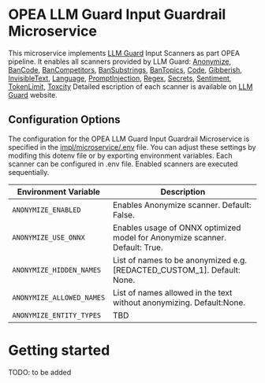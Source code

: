 # OPEA LLM Guard Input Guardrail Microservice
This microservice implements [LLM Guard](https://llm-guard.com/) Input Scanners as part OPEA pipeline. It enables all scanners provided by LLM Guard:
[Anonymize](https://llm-guard.com/input_scanners/anonymize/), [BanCode](https://llm-guard.com/input_scanners/ban_code/), [BanCompetitors](https://llm-guard.com/input_scanners/ban_competitors/), [BanSubstrings](https://llm-guard.com/input_scanners/ban_substrings/), [BanTopics](https://llm-guard.com/input_scanners/ban_topics/), [Code](https://llm-guard.com/input_scanners/code/), [Gibberish](https://llm-guard.com/input_scanners/gibberish/), [InvisibleText](https://llm-guard.com/input_scanners/invisible_text/), [Language](https://llm-guard.com/input_scanners/language/), [PromptInjection](https://llm-guard.com/input_scanners/prompt_injection/), [Regex](https://llm-guard.com/input_scanners/regex/), [Secrets](https://llm-guard.com/input_scanners/secrets/), [Sentiment](https://llm-guard.com/input_scanners/sentiment/), [TokenLimit](https://llm-guard.com/input_scanners/token_limit/), [Toxcity](https://llm-guard.com/input_scanners/toxicity/)
Detailed escription of each scanner is available on [LLM Guard](https://llm-guard.com/) website.

## Configuration Options
The configuration for the OPEA LLM Guard Input Guardrail Microservice is specified in the [impl/microservice/.env](impl/microservice/.env) file. You can adjust these settings by modifing this dotenv file or by exporting environment variables. Each scanner can be configured in .env file. Enabled scanners are executed sequentially.

| Environment Variable      | Description                                                                   |
|---------------------------|-------------------------------------------------------------------------------|
| `ANONYMIZE_ENABLED`       | Enables Anonymize scanner. Default: False.                                    |
| `ANONYMIZE_USE_ONNX`      | Enables usage of ONNX optimized model for Anonymize scanner. Default: True.   |
| `ANONYMIZE_HIDDEN_NAMES`  | List of names to be anonymized e.g. [REDACTED_CUSTOM_1]. Default: None.       |
| `ANONYMIZE_ALLOWED_NAMES` | List of names allowed in the text without anonymizing. Default:None.          |
| `ANONYMIZE_ENTITY_TYPES`  | TBD              |

# Getting started
TODO: to be added